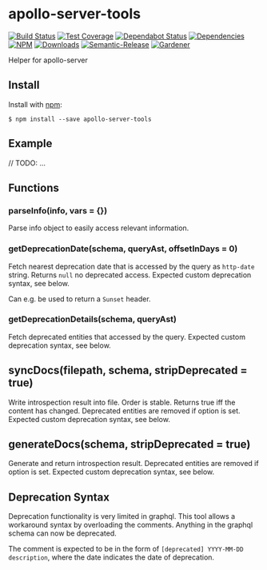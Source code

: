 # apollo-server-tools

[![Build Status](https://circleci.com/gh/blackflux/apollo-server-tools.png?style=shield)](https://circleci.com/gh/blackflux/apollo-server-tools)
[![Test Coverage](https://img.shields.io/coveralls/blackflux/apollo-server-tools/master.svg)](https://coveralls.io/github/blackflux/apollo-server-tools?branch=master)
[![Dependabot Status](https://api.dependabot.com/badges/status?host=github&repo=blackflux/apollo-server-tools)](https://dependabot.com)
[![Dependencies](https://david-dm.org/blackflux/apollo-server-tools/status.svg)](https://david-dm.org/blackflux/apollo-server-tools)
[![NPM](https://img.shields.io/npm/v/apollo-server-tools.svg)](https://www.npmjs.com/package/apollo-server-tools)
[![Downloads](https://img.shields.io/npm/dt/apollo-server-tools.svg)](https://www.npmjs.com/package/apollo-server-tools)
[![Semantic-Release](https://github.com/blackflux/js-gardener/blob/master/assets/icons/semver.svg)](https://github.com/semantic-release/semantic-release)
[![Gardener](https://github.com/blackflux/js-gardener/blob/master/assets/badge.svg)](https://github.com/blackflux/js-gardener)

Helper for apollo-server

## Install

Install with [npm](https://www.npmjs.com/):

    $ npm install --save apollo-server-tools

## Example

// TODO: ...

## Functions

### parseInfo(info, vars = {})

Parse info object to easily access relevant information.

### getDeprecationDate(schema, queryAst, offsetInDays = 0)

Fetch nearest deprecation date that is accessed by the query as `http-date` string.
Returns `null` no deprecated access. Expected custom deprecation syntax, see below.

Can e.g. be used to return a `Sunset` header.

### getDeprecationDetails(schema, queryAst)

Fetch deprecated entities that accessed by the query. Expected custom deprecation syntax, see below.

## syncDocs(filepath, schema, stripDeprecated = true)

Write introspection result into file. Order is stable. Returns true iff the content has changed. Deprecated entities are removed if option is set. Expected custom deprecation syntax, see below.

## generateDocs(schema, stripDeprecated = true)

Generate and return introspection result. Deprecated entities are removed if option is set. Expected custom deprecation syntax, see below.

## Deprecation Syntax

Deprecation functionality is very limited in graphql. This tool allows a workaround syntax by overloading the comments. Anything in the graphql schema can now be deprecated.

The comment is expected to be in the form of `[deprecated] YYYY-MM-DD description`, where the date indicates the date of deprecation.
